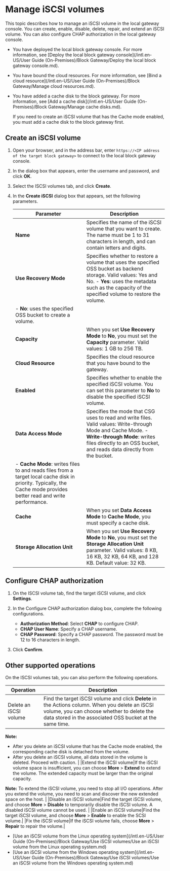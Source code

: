 # Manage iSCSI volumes

This topic describes how to manage an iSCSI volume in the local gateway console. You can create, enable, disable, delete, repair, and extend an iSCSI volume. You can also configure CHAP authorization in the local gateway console.

-   You have deployed the local block gateway console. For more information, see [Deploy the local block gateway console](/intl.en-US/User Guide (On-Premises)/Block Gateway/Deploy the local block gateway console.md).
-   You have bound the cloud resources. For more information, see [Bind a cloud resource](/intl.en-US/User Guide (On-Premises)/Block Gateway/Manage cloud resources.md).
-   You have added a cache disk to the block gateway. For more information, see [Add a cache disk](/intl.en-US/User Guide (On-Premises)/Block Gateway/Manage cache disks.md).

    If you need to create an iSCSI volume that has the Cache mode enabled, you must add a cache disk to the block gateway first.


## Create an iSCSI volume

1.  Open your browser, and in the address bar, enter `https://<IP address of the target block gateway>` to connect to the local block gateway console.

2.  In the dialog box that appears, enter the username and password, and click **OK**.

3.  Select the ISCSI volumes tab, and click **Create**.

4.  In the **Create iSCSI** dialog box that appears, set the following parameters.

    |Parameter|Description|
    |---------|-----------|
    |**Name**|Specifies the name of the iSCSI volume that you want to create. The name must be 1 to 31 characters in length, and can contain letters and digits.|
    |**Use Recovery Mode**|Specifies whether to restore a volume that uses the specified OSS bucket as backend storage. Valid values: Yes and No.     -   **Yes**: uses the metadata such as the capacity of the specified volume to restore the volume.
    -   **No**: uses the specified OSS bucket to create a volume. |
    |**Capacity**|When you set **Use Recovery Mode** to **No**, you must set the **Capacity** parameter. Valid values: 1 GB to 256 TB. |
    |**Cloud Resource**|Specifies the cloud resource that you have bound to the gateway.|
    |**Enabled**|Specifies whether to enable the specified iSCSI volume. You can set this parameter to **No** to disable the specified iSCSI volume. |
    |**Data Access Mode**|Specifies the mode that CSG uses to read and write files. Valid values: Write-through Mode and Cache Mode.     -   **Write-through Mode**: writes files directly to an OSS bucket, and reads data directly from the bucket.
    -   **Cache Mode**: writes files to and reads files from a target local cache disk in priority. Typically, the Cache mode provides better read and write performance. |
    |**Cache**|When you set **Data Access Mode** to **Cache Mode**, you must specify a cache disk.|
    |**Storage Allocation Unit**|When you set **Use Recovery Mode** to **No**, you must set the **Storage Allocation Unit** parameter. Valid values: 8 KB, 16 KB, 32 KB, 64 KB, and 128 KB. Default value: 32 KB.|


## Configure CHAP authorization

1.  On the ISCSI volume tab, find the target iSCSI volume, and click **Settings**.

2.  In the Configure CHAP authorization dialog box, complete the following configurations.

    -   **Authorization Method**: Select **CHAP** to configure CHAP.
    -   **CHAP User Name**: Specify a CHAP username.
    -   **CHAP Password**: Specify a CHAP password. The password must be 12 to 16 characters in length.
3.  Click **Confirm**.


## Other supported operations

On the ISCSI volumes tab, you can also perform the following operations.

|Operation|Description|
|---------|-----------|
|Delete an iSCSI volume|Find the target iSCSI volume and click **Delete** in the Actions column. When you delete an iSCSI volume, you can choose whether to delete the data stored in the associated OSS bucket at the same time.

**Note:**

-   After you delete an iSCSI volume that has the Cache mode enabled, the corresponding cache disk is detached from the volume.
-   After you delete an iSCSI volume, all data stored in the volume is deleted. Proceed with caution. |
|Extend the iSCSI volume|If the iSCSI volume space is insufficient, you can choose **More** \> **Extend** to extend the volume. The extended capacity must be larger than the original capacity.

**Note:** To extend the iSCSI volume, you need to stop all I/O operations. After you extend the volume, you need to scan and discover the new extended space on the host. |
|Disable an iSCSI volume|Find the target iSCSI volume, and choose **More** \> **Disable** to temporarily disable the iSCSI volume. A disabled iSCSI volume cannot be used. |
|Enable an iSCSI volume|Find the target iSCSI volume, and choose **More** \> **Enable** to enable the SCSI volume.|
|Fix the iSCSI volume|If the iSCSI volume fails, choose **More** \> **Repair** to repair the volume.|

-   [Use an iSCSI volume from the Linux operating system](/intl.en-US/User Guide (On-Premises)/Block Gateway/Use iSCSI volumes/Use an iSCSI volume from the Linux operating system.md)
-   [Use an iSCSI volume from the Windows operating system](/intl.en-US/User Guide (On-Premises)/Block Gateway/Use iSCSI volumes/Use an iSCSI volume from the Windows operating system.md)

